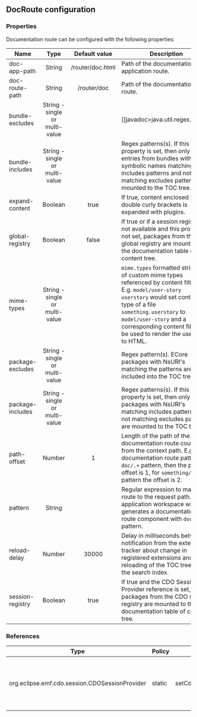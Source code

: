 ## DocRoute configuration

### Properties

Documentation route can be configured with the following properties:

Name           | Type     | Default value | Description 
---------------|:--------:|:-------------:|-------------
doc-app-path      | String | /router/doc.html | Path of the documentation application route.
doc-route-path    | String | /router/doc | Path of the documentation route.
bundle-excludes  | String - single or multi-value |  | [[javadoc>java.util.regex.Pattern|Regex pattern(s)]]. TOC entries from bundles with symbolic names matching the patterns are not included into the TOC tree.
bundle-includes  | String - single or multi-value |  | Regex patterns(s). If this property is set, then only TOC entries from bundles with symbolic names matching includes patterns and not matching excludes patterns are mounted to the TOC tree.
expand-content | Boolean  | true          | If true, content enclosed into double curly brackets is expanded with plugins.
global-registry  | Boolean | false        | If true or if a session registry is not available and this property is not set, packages from the global registry are mounted to the documentation table of content tree.
mime-types        | String - single or multi-value |  | ``mime.types`` formatted string(s) of custom mime types referenced by content filters. E.g. ``model/user-story userstory`` would set content type of a file ``something.userstory`` to ``model/user-story`` and a corresponding content filter will be used to render the user story to HTML.
package-excludes  | String - single or multi-value |  | Regex pattern(s). ECore packages with NsURI's matching the patterns are not included into the TOC tree.
package-includes  | String - single or multi-value |  | Regex patterns(s). If this property is set, then only ECore packages with NsURI's matching includes patterns and not matching excludes patterns are mounted to the TOC tree.
path-offset    | Number   | 1             | Length of the path of the documentation route counting from the context path. E.g. if the documentation route pattern is ``doc/.+`` pattern, then the path offset is 1, for ``something/doc/.+`` pattern the offset is 2.
pattern        | String   |               | Regular expression to match route to the request path. The application workspace wizard generates a documentation route component with ``doc/.+`` pattern.
reload-delay     | Number  | 30000        | Delay in milliseconds between a notification from the extension tracker about change in registered extensions and reloading of the TOC tree and the search index.
session-registry | Boolean | true         | If true and the CDO Session Provider reference is set, packages from the CDO session registry are mounted to the documentation table of contents tree.     

### References    	

Type | Policy | Bind | Description
-----|--------|------|------------
org.eclipse.emf.cdo.session.CDOSessionProvider | static | setCdoSessionProvider | An optional reference to CDOSessionProvider is used to generate documentation for packages in the session registry.
